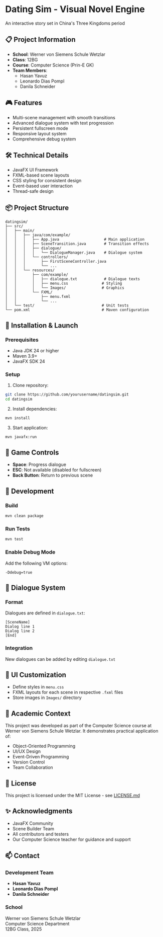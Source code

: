 # Dating Sim - Visual Novel Engine
An interactive story set in China's Three Kingdoms period

## 📋 Project Information
- **School**: Werner von Siemens Schule Wetzlar
- **Class**: 12BG
- **Course**: Computer Science (Prin-E GK)
- **Team Members**:
  - Hasan Yavuz
  - Leonardo Dias Pompl
  - Danila Schneider

## 🎮 Features
- Multi-scene management with smooth transitions
- Advanced dialogue system with text progression
- Persistent fullscreen mode
- Responsive layout system
- Comprehensive debug system

## 🛠 Technical Details
- JavaFX UI Framework
- FXML-based scene layouts
- CSS styling for consistent design
- Event-based user interaction
- Thread-safe design

## 📦 Project Structure
```
datingsim/
├── src/
│   ├── main/
│   │   ├── java/com/example/
│   │   │   ├── App.java                    # Main application
│   │   │   ├── SceneTransition.java        # Transition effects
│   │   │   ├── dialogue/
│   │   │   │   └── DialogueManager.java    # Dialogue system
│   │   │   └── controllers/
│   │   │       ├── FirstSceneController.java
│   │   │       └── ...
│   │   └── resources/
│   │       ├── com/example/
│   │       │   ├── dialogue.txt            # Dialogue texts
│   │       │   ├── menu.css               # Styling
│   │       │   └── Images/                # Graphics
│   │       └── FXML/
│   │           ├── menu.fxml
│   │           └── ...
│   └── test/                              # Unit tests
└── pom.xml                                # Maven configuration
```

## 🚀 Installation & Launch

### Prerequisites
- Java JDK 24 or higher
- Maven 3.9+ 
- JavaFX SDK 24

### Setup
1. Clone repository:
```bash
git clone https://github.com/yourusername/datingsim.git
cd datingsim
```

2. Install dependencies:
```bash
mvn install
```

3. Start application:
```bash
mvn javafx:run
```

## 🎯 Game Controls
- **Space**: Progress dialogue
- **ESC**: Not available (disabled for fullscreen)
- **Back Button**: Return to previous scene

## 🔧 Development

### Build
```bash
mvn clean package
```

### Run Tests
```bash
mvn test
```

### Enable Debug Mode
Add the following VM options:
```
-Ddebug=true
```

## 📝 Dialogue System

### Format
Dialogues are defined in `dialogue.txt`:
```
[SceneName]
Dialog line 1
Dialog line 2
[End]
```

### Integration
New dialogues can be added by editing `dialogue.txt`

## 🎨 UI Customization
- Define styles in `menu.css`
- FXML layouts for each scene in respective `.fxml` files
- Store images in `Images/` directory

## 🏫 Academic Context
This project was developed as part of the Computer Science course at Werner von Siemens Schule Wetzlar. It demonstrates practical application of:
- Object-Oriented Programming
- UI/UX Design
- Event-Driven Programming
- Version Control
- Team Collaboration

## 📄 License
This project is licensed under the MIT License - see [LICENSE.md](LICENSE.md)

## ✨ Acknowledgments
- JavaFX Community
- Scene Builder Team
- All contributors and testers
- Our Computer Science teacher for guidance and support

## 📫 Contact
### Development Team
- **Hasan Yavuz**
- **Leonardo Dias Pompl**
- **Danila Schneider**

### School
Werner von Siemens Schule Wetzlar  
Computer Science Department  
12BG Class, 2025